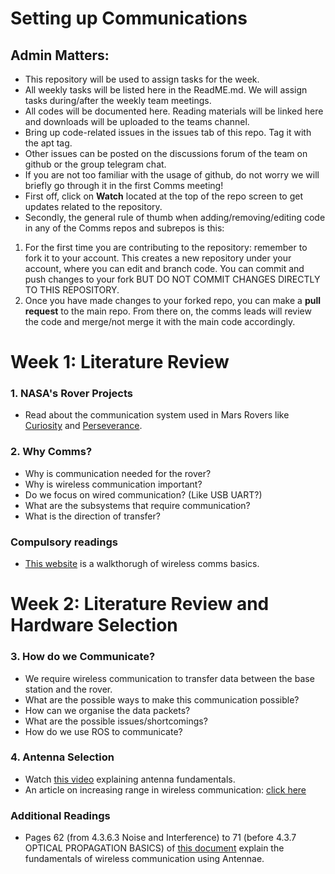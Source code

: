 # Setting up Communications
## Admin Matters:
- This repository will be used to assign tasks for the week.
- All weekly tasks will be listed here in the ReadME.md. We will assign tasks during/after the weekly team meetings.
- All codes will be documented here. Reading materials will be linked here and downloads will be uploaded to the teams channel.
- Bring up code-related issues in the issues tab of this repo. Tag it with the apt tag.
- Other issues can be posted on the discussions forum of the team on github or the group telegram chat.
- If you are not too familiar with the usage of github, do not worry we will briefly go through it in the first Comms meeting!
- First off, click on **Watch** located at the top of the repo screen to get updates related to the repository.
- Secondly, the general rule of thumb when adding/removing/editing code in any of the Comms repos and subrepos is this:
1. For the first time you are contributing to the repository: remember to fork it to your account. This creates a new repository under your account, where you can edit and branch code. You can commit and push changes to your fork BUT DO NOT COMMIT CHANGES DIRECTLY TO THIS REPOSITORY.
2. Once you have made changes to your forked repo, you can make a **pull request** to the main repo. From there on, the comms leads will review the code and merge/not merge it with the main code accordingly.

# Week 1: Literature Review

### 1. NASA's Rover Projects

- Read about the communication system used in Mars Rovers like [Curiosity](https://mars.nasa.gov/msl/mission/communications/) and [Perseverance](https://mars.nasa.gov/mars2020/spacecraft/rover/communications/).

### 2. Why Comms? 

- Why is communication needed for the rover?
- Why is wireless communication important?
- Do we focus on wired communication? (Like USB UART?)
- What are the subsystems that require communication?
- What is the direction of transfer?

### Compulsory readings

- [This website](https://commotionwireless.net/docs/cck/networking/learn-wireless-basics/) is a walkthorugh of wireless comms basics.

# Week 2: Literature Review and Hardware Selection

### 3. How do we Communicate?

- We require wireless communication to transfer data between the base station and the rover.
- What are the possible ways to make this communication possible?
- How can we organise the data packets?
- What are the possible issues/shortcomings?
- How do we use ROS to communicate?

### 4. Antenna Selection

- Watch [this video](https://www.youtube.com/watch?v=46SbGxS73dY) explaining antenna fundamentals.
- An article on increasing range in wireless communication: [click here](http://robotsforroboticists.com/long-distance-wireless-communications-antennas/)

### Additional Readings

- Pages 62 (from 4.3.6.3 Noise and Interference) to 71 (before 4.3.7 OPTICAL PROPAGATION BASICS) of [this document](https://public.ccsds.org/Pubs/880x0g3.pdf) explain the fundamentals of wireless communication using Antennae.
